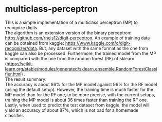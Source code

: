 # multiclass-perceptron
This is a simple implementation of a multiclass perceptron (MP) to recognize digits.\
The algorithm is an extension version of the binary perceptron: https://github.com/rnels12/digit-perceptron.
An example of training data can be obtained from kaggle: https://www.kaggle.com/c/digit-recognizer/data.
But, any dataset with the same format as the one from kaggle can also be processed.
Furthermore, the trained model from the MP is compared with the one from the random forest (RF) of sklearn 
(https://scikit-learn.org/stable/modules/generated/sklearn.ensemble.RandomForestClassifier.html) .\
The result summary:\
The accuracy is about 86% for the MP model against 96% for the RF model (using the default setup).
However, the training time is much faster for the MP model than for the RF one, to be more precise, 
with the current setups, training the MP model is about 36 times faster than training the RF one.
Lastly, when used to predict the test dataset from kaggle, the model will yield an accuracy of about 87%, 
which is not bad for a homemade classifier.
